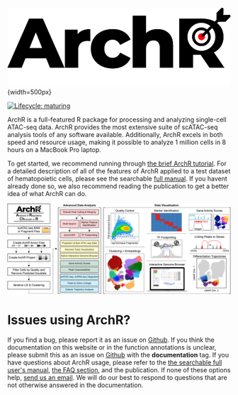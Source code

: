 ![](Figures/ArchR_Logo_Integrated.png){width=500px}

[![Lifecycle: maturing](https://img.shields.io/badge/lifecycle-maturing-blue.svg)](https://www.tidyverse.org/lifecycle/#maturing)

ArchR is a full-featured R package for processing and analyzing single-cell ATAC-seq data. ArchR provides the most extensive suite of scATAC-seq analysis tools of any software available. Additionally, ArchR excels in both speed and resource usage, making it possible to analyze 1 million cells in 8 hours on a MacBook Pro laptop.

To get started, we recommend running through [the brief ArchR tutorial](https://www.archrproject.com/articles/Articles/tutorial.html). For a detailed description of all of the features of ArchR applied to a test dataset of hematopoietic cells, please see the searchable [full manual](https://www.archrproject.com/bookdown/index.html). If you havent already done so, we also recommend reading the publication to get a better idea of what ArchR can do.

![](Figures/ArchR_Workflow_Horizontal.png)

# Issues using ArchR?
If you find a bug, please report it as an issue on [Github](https://github.com/GreenleafLab/ArchR/issues). If you think the documentation on this website or in the function annotations is unclear, please submit this as an issue on [Github](https://github.com/GreenleafLab/ArchR/issues) with the __documentation__ tag. If you have questions about ArchR usage, please refer to the [the searchable full user's manual](https://www.archrproject.com/bookdown/index.html), [the FAQ section](https://www.archrproject.com/articles/faq.html), and the publication. If none of these options help, [send us an email](mailto:archr.devs@gmail.com). We will do our best to respond to questions that are not otherwise answered in the documentation.


